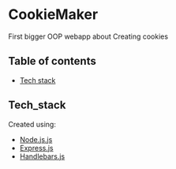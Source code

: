 # CookieMaker

First bigger OOP webapp about Creating cookies
## Table of contents

* [Tech stack](#Tech_stack)

## Tech_stack

Created using:

* [Node.js.js](https://nodejs.org/en/)
* [Express.js](https://expressjs.com/)
* [Handlebars.js](https://handlebarsjs.com/)

